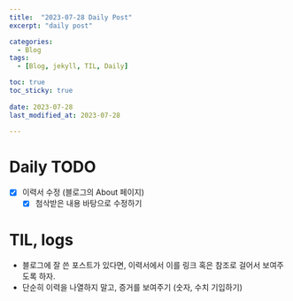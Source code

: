 ```yaml
---
title:  "2023-07-28 Daily Post"
excerpt: "daily post"

categories:
  - Blog
tags:
  - [Blog, jekyll, TIL, Daily]

toc: true
toc_sticky: true
 
date: 2023-07-28
last_modified_at: 2023-07-28

---
```


# Daily TODO

- [x] 이력서 수정 (블로그의 About 페이지)
	- [x] 첨삭받은 내용 바탕으로 수정하기

# TIL, logs

- 블로그에 잘 쓴 포스트가 있다면, 이력서에서 이를 링크 혹은 참조로 걸어서 보여주도록 하자.
- 단순히 이력을 나열하지 말고, 증거를 보여주기 (숫자, 수치 기입하기)